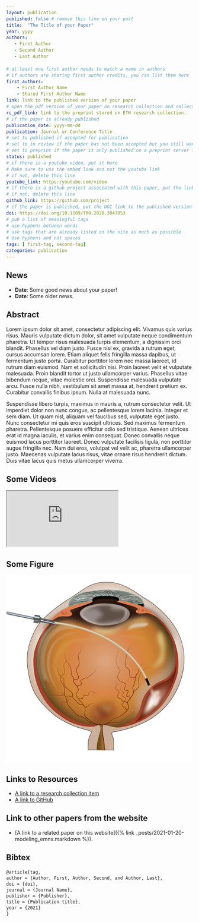 ```yaml
---
layout: publication
published: false # remove this line on your post 
title:  "The Title of your Paper"
year: yyyy 
authors: 
   - First Author
   - Second Author
   - Last Author
   
# at least one first author needs to match a name in authors
# if authors are sharing first author credits, you can list them here
first_authors: 
    - First Author Name
    - Shared First Author Name
link: link to the published version of your paper
# open the pdf version of your paper on research collection and collect the link there
rc_pdf_link: link to the preprint stored on ETH research collection.
# if the paper is already published
publication_date: yyyy-mm-dd
publication: Journal or Conference Title
# set to published if accepted for publication
# set to in review if the paper has not been accepted but you still want a web presence for it
# set to preprint if the paper is only published on a preprint server like arxiv
status: published
# if there is a youtube video, put it here
# Make sure to use the embed link and not the youtube link
# if not, delete this line
youtube_link: https:/youtube.com/video
# if there is a github project associated with this paper, put the link here
# if not, delete this line
github_link: https://github.com/project
# if the paper is published, put the DOI link to the published version
doi: https://doi.org/10.1109/TRO.2020.3047053 
# pub a list of meaningful tags
# use hyphens between words
# use tags that are already listed on the site as much as possible
# Use hyphens and not spaces
tags: [ first-tag, second-tag]
categories: publication
---
```


<!--
# The following are only suggestions of content that you can include on your publication.  
# Feel free to format this part as you prefer.)
-->

## News ##
* **Date**: Some good news about your paper!
* **Date**: Some older news.

## Abstract ##
Lorem ipsum dolor sit amet, consectetur adipiscing elit. Vivamus quis varius risus. Mauris vulputate dictum dolor, sit
amet vulputate neque condimentum pharetra. Ut tempor risus malesuada turpis elementum, a dignissim orci blandit.
Phasellus vel diam justo. Fusce nisl ex, gravida a rutrum eget, cursus accumsan lorem. Etiam aliquet felis fringilla
massa dapibus, ut fermentum justo porta. Curabitur porttitor lorem nec massa laoreet, id rutrum diam euismod. Nam et
sollicitudin nisi. Proin laoreet velit et vulputate malesuada. Proin blandit tortor ut justo ullamcorper varius.
Phasellus vitae bibendum neque, vitae molestie orci. Suspendisse malesuada vulputate arcu. Fusce nulla nibh, vestibulum
sit amet massa at, hendrerit pretium ex. Curabitur convallis finibus ipsum. Nulla at malesuada nunc.

Suspendisse libero turpis, maximus in mauris a, rutrum consectetur velit. Ut imperdiet dolor non nunc congue, ac
pellentesque lorem lacinia. Integer et sem diam. Ut quam nisl, aliquam vel faucibus sed, vulputate eget justo. Nunc
consectetur mi quis eros suscipit ultrices. Sed maximus fermentum pharetra. Pellentesque posuere efficitur odio sed
tristique. Aenean ultrices erat id magna iaculis, et varius enim consequat. Donec convallis neque euismod lacus
porttitor laoreet. Donec vulputate facilisis ligula, non porttitor augue fringilla nec. Nam dui eros, volutpat vel velit
ac, pharetra ullamcorper justo. Maecenas vulputate lacus risus, vitae ornare risus hendrerit dictum. Duis vitae lacus
quis metus ullamcorper viverra.

## Some Videos ##
<!--
# Adapt to the path address of your Youtube video (use the embed link and not the Youtube link)
-->
<div class="embed-responsive embed-responsive-16by9">
    <iframe class="embed-responsive-item" src="https://www.youtube.com/embed/XqZsoesa55w" allowfullscreen></iframe>
</div>

## Some Figure ##
<!--
# Adapt to the path of your image (example below when the file is in the folder "images" of the repo
-->
![alt text for screen readers](/images/subretinal.png "Text to show on mouseover")

## Links to Resources ##
* [A link to a research collection item](https://www.research-collection.ethz.ch/handle/20.500.11850/471234)
* [A link to GitHub](https://www.github.com/ethz-msrl/Tesla)

## Link to other papers from the website ##
<!--
# If you want to link to another paper on this website (e.g. paper from the same project), you must use a relative path from the current page:
# "../../../yyyy/mm/dd/<publication_name>.html"
# where yyyy-mm-dd is the <publication_date> and the filename of the paper is <publication_date>-<publication_name>.markdown
# See the example below.
# (also try as much as possible to link the papers by common tags)
-->
* [A link to a related paper on this website]({% link _posts/2021-01-20-modeling_emns.markdown %}).

## Bibtex ##
~~~
@article{tag,
author = {Author, First, Author, Second, and Author, Last},
doi = {doi},
journal = {Journal Name},
publisher = {Publisher},
title = {Publication title},
year = {2021}
}
~~~
